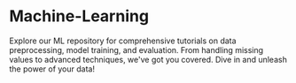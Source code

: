 # Machine-Learning
Explore our ML repository for comprehensive tutorials on data preprocessing, model training, and evaluation. From handling missing values to advanced techniques, we've got you covered. Dive in and unleash the power of your data!
